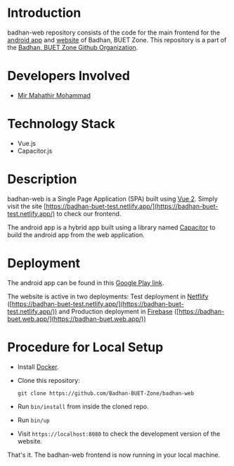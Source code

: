 # Introduction
badhan-web repository consists of the code for the main
frontend for the [android app](https://play.google.com/store/apps/details?id=com.mmmbadhan)
and [website](https://badhan-buet.web.app) of Badhan, BUET Zone. This repository is a part of the [Badhan, BUET Zone Github Organization](https://github.com/Badhan-BUET-Zone).
# Developers Involved
* [Mir Mahathir Mohammad](https://github.com/mirmahathir1)
# Technology Stack
* Vue.js
* Capacitor.js
# Description
badhan-web is a Single Page Application (SPA) built using [Vue 2](https://vuejs.org/). Simply visit the site [https://badhan-buet-test.netlify.app/](https://badhan-buet-test.netlify.app/) to check our frontend.

The android app is a hybrid app built using a library named [Capacitor](https://capacitorjs.com/) to build the android app from the web application.

# Deployment
The android app can be found in this [Google Play link](https://play.google.com/store/apps/details?id=com.mmmbadhan).

The website is active in two deployments: Test deployment in [Netflify](https://www.netlify.com/) ([https://badhan-buet-test.netlify.app/](https://badhan-buet-test.netlify.app/)) and Production deployment in [Firebase](https://firebase.google.com/) ([https://badhan-buet.web.app/](https://badhan-buet.web.app/))

# Procedure for Local Setup
* Install [Docker](https://docs.docker.com/engine/install/).
* Clone this repository:

  `git clone https://github.com/Badhan-BUET-Zone/badhan-web`
* Run `bin/install` from inside the cloned repo.
* Run `bin/up`
* Visit `https://localhost:8080` to check the development version of the website.

That's it. The badhan-web frontend is now running in your local machine.
